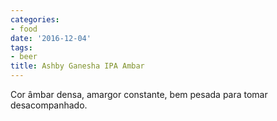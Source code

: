 ```yaml
---
categories:
- food
date: '2016-12-04'
tags:
- beer
title: Ashby Ganesha IPA Ambar
---
```


Cor âmbar densa, amargor constante, bem pesada para tomar desacompanhado.